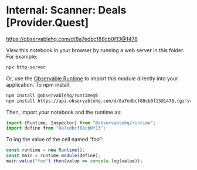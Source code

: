 # Internal: Scanner: Deals [Provider.Quest]

https://observablehq.com/d/8a7edbcf88cb0f13@1478

View this notebook in your browser by running a web server in this folder. For
example:

~~~sh
npx http-server
~~~

Or, use the [Observable Runtime](https://github.com/observablehq/runtime) to
import this module directly into your application. To npm install:

~~~sh
npm install @observablehq/runtime@5
npm install https://api.observablehq.com/d/8a7edbcf88cb0f13@1478.tgz?v=3
~~~

Then, import your notebook and the runtime as:

~~~js
import {Runtime, Inspector} from "@observablehq/runtime";
import define from "8a7edbcf88cb0f13";
~~~

To log the value of the cell named “foo”:

~~~js
const runtime = new Runtime();
const main = runtime.module(define);
main.value("foo").then(value => console.log(value));
~~~
